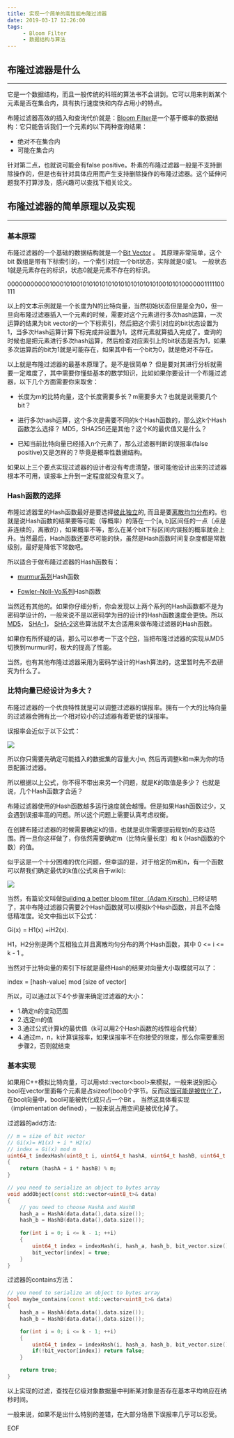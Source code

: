 ```yaml
---
title: 实现一个简单的高性能布隆过滤器
date: 2019-03-17 12:26:00
tags:
     - Bloom Filter
     - 数据结构与算法
---
```


## 布隆过滤器是什么
---

它是一个数据结构，而且一般传统的科班的算法书不会讲到。它可以用来判断某个元素是否在集合内，具有执行速度快和内存占用小的特点。

布隆过滤器高效的插入和查询代价就是：[Bloom Filter](https://en.wikipedia.org/wiki/Bloom_filter)是一个基于概率的数据结构：它只能告诉我们一个元素的以下两种查询结果：

- 绝对不在集合内
- 可能在集合内 

针对第二点，也就说可能会有false positive。朴素的布隆过滤器一般是不支持删除操作的，但是也有针对具体应用而产生支持删除操作的布隆过滤器。这个延伸问题我不打算涉及，感兴趣可以查找下相关论文。

## 布隆过滤器的简单原理以及实现
---

### 基本原理

布隆过滤器的一个基础的数据结构就是一个[Bit Vector](https://en.wikipedia.org/wiki/Bit_array) 。 其原理非常简单，这个bit 数组是带有下标索引的，一个索引对应一个bit状态，实际就是0或1。 一般状态1就是元素存在的标识，状态0就是元素不存在的标识。

00000000000100010100101010101010101010101010100101010000001111100111

以上的文本示例就是一个长度为N的比特向量，当然初始状态但是是全为0，但一旦向布隆过滤器插入一个元素的时候，需要对这个元素进行多次hash运算，一次运算的结果为bit vector的一个下标索引，然后把这个索引对应的bit状态设置为1，当多次Hash运算计算下标完成并设置为1，这样元素就算插入完成了。查询的时候也是把元素进行多次hash运算，然后检查对应索引上的bit状态是否为1，如果多次运算后的bit为1就是可能存在，如果其中有一个bit为0，就是绝对不存在。

以上就是布隆过滤器的最基本原理了。是不是很简单？ 但是要对其进行分析就需要一定难度了，其中需要你懂些基本的数学知识，比如如果你要设计一个布隆过滤器，以下几个方面需要你来取舍：

- 长度为m的比特向量，这个长度需要多长？m需要多大？也就是说需要几个bit？

- 进行多次hash运算，这个多次是需要不同的k个Hash函数的，那么这k个Hash函数怎么选择？ MD5，SHA256还是其他？这个K的最优值又是什么？

- 已知当前比特向量已经插入n个元素了，那么过滤器判断的误报率(false positive)又是怎样的？毕竟是概率性数据结构。

如果以上三个要点实现过滤器的设计者没有考虑清楚，很可能他设计出来的过滤器根本不可用，误报率上升到一定程度就没有意义了。

### Hash函数的选择

布隆过滤器里的Hash函数最好是要选择[彼此独立](https://en.wiktionary.org/wiki/independent_function#English)的, 而且是要[离散均匀分布](https://en.wikipedia.org/wiki/Discrete_uniform_distribution)的。也就是说Hash函数的结果要等可能（等概率）的落在一个[a, b]区间任的一点（点是非连续的，离散的），如果概率不等，那么在某个bit下标区间内误报的概率就会上升。当然最后，Hash函数还要尽可能的快，虽然是Hash函数时间复杂度都是常数级别，最好是降低下常数吧。

所以适合于做布隆过滤器的Hash函数有： 

- [murmur系列](https://en.wikipedia.org/wiki/MurmurHash)Hash函数

- [Fowler–Noll–Vo系列](https://en.wikipedia.org/wiki/Fowler–Noll–Vo_hash_function)Hash函数

当然还有其他的。如果你仔细分析，你会发现以上两个系列的Hash函数都不是为密码学设计的，一般来说不是以密码学为目的设计的Hash函数速度会更快。所以[MD5](https://en.wikipedia.org/wiki/MD5)， [SHA-1](https://en.wikipedia.org/wiki/SHA-1)， [SHA-2](https://en.wikipedia.org/wiki/SHA-2)这些算法就不太合适用来做布隆过滤器的Hash函数。

如果你有所怀疑的话，那么可以参考一下这个[PR](https://github.com/bitly/dablooms/pull/19)，当把布隆过滤器的实现从MD5切换到murmur时，极大的提高了性能。

当然，也有其他布隆过滤器采用为密码学设计的Hash算法的，这里暂时先不去研究为什么了。

### 比特向量已经设计为多大？

布隆过滤器的一个优良特性就是可以调整过滤器的误报率。拥有一个大的比特向量的过滤器会拥有比一个相对较小的过滤器有着更低的误报率。

误报率会近似于以下公式：

 ![](http://wx1.sinaimg.cn/large/a1ac93f3gy1g15t747vd0j203p01q3ya.jpg)
 
 所以你只需要先确定可能插入的数据集的容量大小n, 然后再调整k和m来为你的场景配置过滤器。

所以根据以上公式，你不得不带出来另一个问题，就是K的取值是多少？ 也就是说，几个Hash函数才合适？

布隆过滤器使用的Hash函数越多运行速度就会越慢。但是如果Hash函数过少，又会遇到误报率高的问题。所以这个问题上需要认真考虑权衡。

在创建布隆过滤器的时候需要确定k的值，也就是说你需要提前规划n的变动范围。而一旦你这样做了，你依然需要确定m（比特向量长度）和 k (Hash函数的个数）的值。

似乎这是一个十分困难的优化问题，但幸运的是，对于给定的m和n，有一个函数可以帮我们确定最优的k值(公式来自于wiki): 

![](http://wx1.sinaimg.cn/large/a1ac93f3gy1g15tqjkxm7j209701tglf.jpg)

当然，有篇论文叫做[Building a better bloom filter（Adam Kirsch）](https://www.eecs.harvard.edu/~michaelm/postscripts/tr-02-05.pdf)已经证明了，其中布隆过滤器只需要2个Hash函数就可以模拟k个Hash函数，并且不会降低精准度。论文中指出以下公式：

Gi(x) = H1(x) +iH2(x).

H1，H2分别是两个互相独立并且离散均匀分布的两个Hash函数，其中 0 <= i <= k - 1 。

当然对于比特向量的索引下标就是最终Hash的结果对向量大小取模就可以了：

index = [hash-value] mod [size of vector]  

所以，可以通过以下4个步骤来确定过滤器的大小：

- 1.确定n的变动范围
- 2.选定m的值
- 3.通过公式计算k的最优值（k可以用2个Hash函数的线性组合代替）
- 4.通过m，n，k计算误报率，如果误报率不在你接受的限度，那么你需要重回步骤2，否则就结束

### 基本实现

如果用C++模拟比特向量，可以用std::vector\<bool\>来模拟，一般来说别担心bool在vector里面每个元素是占sizeof(bool)个字节。反而这[很可能是被优化了](https://en.cppreference.com/w/cpp/container/vector_bool)，在bool向量中，bool可能被优化成只占一个Bit 。 当然这具体看实现（implementation defined），一般来说占用空间是被优化掉了。

过滤器的add方法:

```cpp
// m = size of bit vector
// Gi(x)= H1(x) + i * H2(x)
// index = Gi(x) mod m
uint64_t indexHash(uint8_t i, uint64_t hashA, uint64_t hashB, uint64_t m)
{
    return (hashA + i * hashB) % m;
}

// you need to serialize an object to bytes array
void addObject(const std::vector<uint8_t>& data)
{
    // you need to choose HashA and HashB
    hash_a = HashA(data.data(),data.size());
    hash_b = HashB(data.data(),data.size());
    
    for(int i = 0; i <= k - 1; ++i)
    {
        uint64_t index = indexHash(i, hash_a, hash_b, bit_vector.size()); 
        bit_vector[index] = true;
    }
}
```

过滤器的contains方法：

```cpp
// you need to serialize an object to bytes array
bool maybe_contains(const std::vector<uint8_t>& data)
{
    hash_a = HashA(data.data(),data.size());
    hash_b = HashB(data.data(),data.size());

    for(int i = 0; i <= k - 1; ++i)
    {
        uint64_t index = indexHash(i, hash_a, hash_b, bit_vector.size()); 
        if(!bit_vector[index]) return false;
    }

    return true;
}
```
以上实现的过滤，查找在亿级对象数据量中判断某对象是否存在基本平均响应在纳秒时间。

一般来说，如果不是出什么特别的差错，在大部分场景下误报率几乎可以忍受。

EOF
